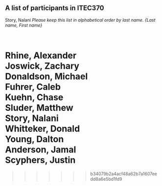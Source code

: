 A list of participants in ITEC370
---------------------------------
Story, Nalani
*Please keep this list in alphabetical order by last name.*
*{Last name, First name}*

<br/>Rhine, Alexander
<br/>Joswick, Zachary
<br/>Donaldson, Michael
<br/>Fuhrer, Caleb
<br/>Kuehn, Chase
<br/>Sluder, Matthew
<br/>Story, Nalani
<br/>Whitteker, Donald
<br/>Young, Dalton
<br/>Anderson, Jamal
<br/>Scyphers, Justin
=======

>>>>>>> b34079b2a4acf48a62b7a1607eedd8a6e5bd1fd9
